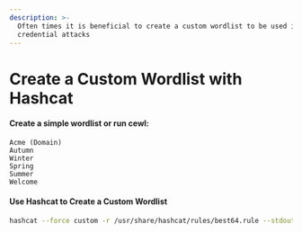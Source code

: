```yaml
---
description: >-
  Often times it is beneficial to create a custom wordlist to be used in
  credential attacks
---
```


# Create a Custom Wordlist with Hashcat

#### Create a simple wordlist or run cewl:

```
Acme (Domain)
Autumn
Winter
Spring
Summer
Welcome
```

#### Use Hashcat to Create a Custom Wordlist

```bash
hashcat --force custom -r /usr/share/hashcat/rules/best64.rule --stdout > wordlist
```
